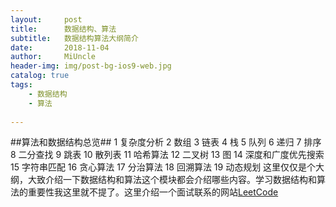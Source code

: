 ```yaml
---
layout:     post
title:      数据结构、算法
subtitle:   数据结构算法大纲简介
date:       2018-11-04
author:     MiUncle
header-img: img/post-bg-ios9-web.jpg
catalog: true
tags:
    - 数据结构
    - 算法
    
---
```

##算法和数据结构总览##
1  复杂度分析
2  数组
3  链表
4  栈
5  队列
6  递归
7  排序
8  二分查找
9  跳表
10 散列表
11 哈希算法
12 二叉树
13 图
14 深度和广度优先搜索
15 字符串匹配
16 贪心算法
17 分治算法
18 回溯算法
19 动态规划
    这里仅仅是个大纲，大致介绍一下数据结构和算法这个模块都会介绍哪些内容。学习数据结构和算法的重要性我这里就不提了。这里介绍一个面试联系的网站[LeetCode][1]


  [1]: https://leetcode-cn.com/